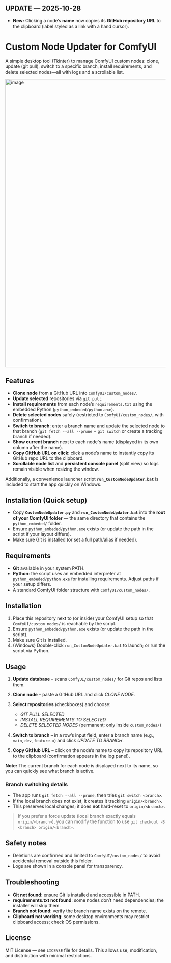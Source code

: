 ## UPDATE — 2025-10-28

- **New:** Clicking a node’s **name** now copies its **GitHub repository URL** to the clipboard (label styled as a link with a hand cursor).

# Custom Node Updater for ComfyUI

A simple desktop tool (Tkinter) to manage ComfyUI custom nodes: clone, update (git pull), switch to a specific branch, install requirements, and delete selected nodes—all with logs and a scrollable list.

<img width="1099" height="903" alt="image" src="https://github.com/user-attachments/assets/7fc62921-ce19-4447-97fa-e5f7e5b9e28b" />

## Features

* **Clone node** from a GitHub URL into `ComfyUI/custom_nodes/`.
* **Update selected** repositories via `git pull`.
* **Install requirements** from each node’s `requirements.txt` using the embedded Python (`python_embeded/python.exe`).
* **Delete selected nodes** safely (restricted to `ComfyUI/custom_nodes/`, with confirmation).
* **Switch to branch**: enter a branch name and update the selected node to that branch (`git fetch --all --prune` + `git switch` or create a tracking branch if needed).
* **Show current branch** next to each node's name (displayed in its own column after the name).
* **Copy GitHub URL on click**: click a node’s name to instantly copy its GitHub repo URL to the clipboard.
* **Scrollable node list** and **persistent console panel** (split view) so logs remain visible when resizing the window.

Additionally, a convenience launcher script **`run_CustomNodeUpdater.bat`** is included to start the app quickly on Windows.

## Installation (Quick setup)
- Copy **`CustomNodeUpdater.py`** and **`run_CustomNodeUpdater.bat`** into the **root of your ComfyUI folder** — the same directory that contains the `python_embeded/` folder.
- Ensure `python_embeded/python.exe` exists (or update the path in the script if your layout differs).
- Make sure Git is installed (or set a full path/alias if needed).

## Requirements

* **Git** available in your system PATH.
* **Python**: the script uses an embedded interpreter at `python_embeded/python.exe` for installing requirements. Adjust paths if your setup differs.
* A standard ComfyUI folder structure with `ComfyUI/custom_nodes/`.

## Installation

1. Place this repository next to (or inside) your ComfyUI setup so that `ComfyUI/custom_nodes/` is reachable by the script.
2. Ensure `python_embeded/python.exe` exists (or update the path in the script).
3. Make sure Git is installed.
4. (Windows) Double-click `run_CustomNodeUpdater.bat` to launch; or run the script via Python.

## Usage

1. **Update database** – scans `ComfyUI/custom_nodes/` for Git repos and lists them.
2. **Clone node** – paste a GitHub URL and click *CLONE NODE*.
3. **Select repositories** (checkboxes) and choose:

   * *GIT PULL SELECTED*
   * *INSTALL REQUIREMENTS TO SELECTED*
   * *DELETE SELECTED NODES* (permanent; only inside `custom_nodes/`)
4. **Switch to branch** – in a row’s input field, enter a branch name (e.g., `main`, `dev`, `feature-x`) and click *UPDATE TO BRANCH*.
5. **Copy GitHub URL** – click on the node’s name to copy its repository URL to the clipboard (confirmation appears in the log panel).

**Note:** The current branch for each node is displayed next to its name, so you can quickly see what branch is active.

### Branch switching details

* The app runs `git fetch --all --prune`, then tries `git switch <branch>`.
* If the local branch does not exist, it creates it tracking `origin/<branch>`.
* This preserves local changes; it does **not** hard-reset to `origin/<branch>`.

> If you prefer a force update (local branch exactly equals `origin/<branch>`), you can modify the function to use `git checkout -B <branch> origin/<branch>`.

## Safety notes

* Deletions are confirmed and limited to `ComfyUI/custom_nodes/` to avoid accidental removal outside this folder.
* Logs are shown in a console panel for transparency.

## Troubleshooting

* **Git not found**: ensure Git is installed and accessible in PATH.
* **requirements.txt not found**: some nodes don’t need dependencies; the installer will skip them.
* **Branch not found**: verify the branch name exists on the remote.
* **Clipboard not working**: some desktop environments may restrict clipboard access; check OS permissions.

## License

MIT License — see `LICENSE` file for details. This allows use, modification, and distribution with minimal restrictions.
